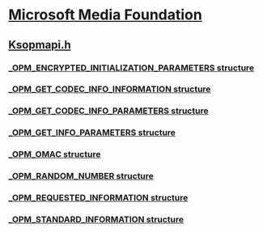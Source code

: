 # [Microsoft Media Foundation](../_mf/index.md)
## [Ksopmapi.h](index.md)
### [_OPM_ENCRYPTED_INITIALIZATION_PARAMETERS structure](../ksopmapi/ns-ksopmapi-_opm_encrypted_initialization_parameters.md)
### [_OPM_GET_CODEC_INFO_INFORMATION structure](../ksopmapi/ns-ksopmapi-_opm_get_codec_info_information.md)
### [_OPM_GET_CODEC_INFO_PARAMETERS structure](../ksopmapi/ns-ksopmapi-_opm_get_codec_info_parameters.md)
### [_OPM_GET_INFO_PARAMETERS structure](../ksopmapi/ns-ksopmapi-_opm_get_info_parameters.md)
### [_OPM_OMAC structure](../ksopmapi/ns-ksopmapi-_opm_omac.md)
### [_OPM_RANDOM_NUMBER structure](../ksopmapi/ns-ksopmapi-_opm_random_number.md)
### [_OPM_REQUESTED_INFORMATION structure](../ksopmapi/ns-ksopmapi-_opm_requested_information.md)
### [_OPM_STANDARD_INFORMATION structure](../ksopmapi/ns-ksopmapi-_opm_standard_information.md)
